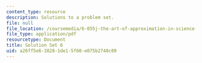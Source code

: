 ```yaml
---
content_type: resource
description: Solutions to a problem set.
file: null
file_location: /coursemedia/6-055j-the-art-of-approximation-in-science-and-engineering-spring-2008/a26ff5e638281de15f60e075b2748c09_sol06.pdf
file_type: application/pdf
resourcetype: Document
title: Solution Set 6
uid: a26ff5e6-3828-1de1-5f60-e075b2748c09
---
```

